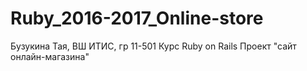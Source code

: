 # Ruby_2016-2017_Online-store
Бузукина Тая, ВШ ИТИС, гр 11-501
Курс Ruby on Rails
Проект "сайт онлайн-магазина"